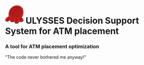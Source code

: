 # <img src="https://raw.githubusercontent.com/MartinPetkov/RBCPrototypeChallenge2014/master/FrontEnd/assets/logo_small.png"> ULYSSES Decision Support System for ATM placement #
### A tool for ATM placement optimization
"The code never bothered me anyway!"